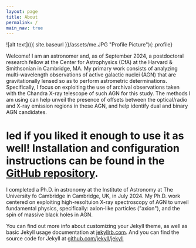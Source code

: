 ```yaml
---
layout: page
title: About
permalink: /
main_nav: true
---
```


![alt text]({{ site.baseurl }}/assets/me.JPG "Profile Picture"){:.profile}

Welcome! I am an astronomer and, as of September 2024, a postdoctoral research fellow at the Center for Astrophysics (CfA) at the Harvard & Smithsonian in Cambridge, MA. My primary work consists of analyzing multi-wavelength observations of active galactic nuclei (AGN) that are gravitationally lensed so as to perform astrometric determinations. Specifically, I focus on exploiting the use of archival observations taken with the Chandra X-ray telescope of such AGN for this study. The methods I am using can help unveil the presence of offsets between the optical/radio and X-ray emission regions in these AGN, and help identify dual and binary AGN candidates. 

# led if you liked it enough to use it as well! Installation and configuration instructions can be found in the [GitHub repository](https://github.com/bencentra/centrarium).

I completed a Ph.D. in astronomy at the Institute of Astronomy at The University fo Cambridge in Cambridge, UK, in July 2024. My Ph.D. work centered on exploiting high-resoltuion X-ray spectroscopy of AGN to unveil fundamental physics, specifically: axion-like particles ("axion"), and the spin of massive black holes in AGN.

You can find out more info about customizing your Jekyll theme, as well as basic Jekyll usage documentation at [jekyllrb.com](http://jekyllrb.com/). And you can find the source code for Jekyll at [github.com/jekyll/jekyll](https://github.com/jekyll/jekyll)

[centrarium]: https://github.com/bencentra/centrarium
[bencentra]: http://bencentra.com
[jekyll]: https://github.com/jekyll/jekyll
